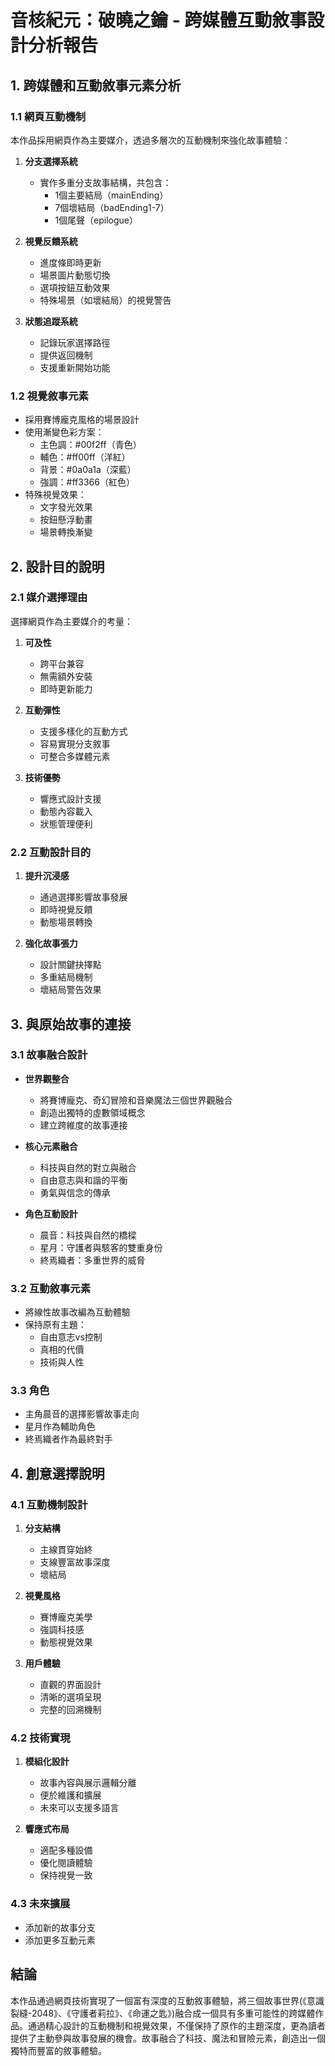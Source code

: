 # 音核紀元：破曉之鑰 - 跨媒體互動敘事設計分析報告

## 1. 跨媒體和互動敘事元素分析

### 1.1 網頁互動機制
本作品採用網頁作為主要媒介，透過多層次的互動機制來強化故事體驗：

1. **分支選擇系統**
   - 實作多重分支故事結構，共包含：
     - 1個主要結局（mainEnding）
     - 7個壞結局（badEnding1-7）
     - 1個尾聲（epilogue）

2. **視覺反饋系統**
   - 進度條即時更新
   - 場景圖片動態切換
   - 選項按鈕互動效果
   - 特殊場景（如壞結局）的視覺警告

3. **狀態追蹤系統**
   - 記錄玩家選擇路徑
   - 提供返回機制
   - 支援重新開始功能

### 1.2 視覺敘事元素
- 採用賽博龐克風格的場景設計
- 使用漸變色彩方案：
  - 主色調：#00f2ff（青色）
  - 輔色：#ff00ff（洋紅）
  - 背景：#0a0a1a（深藍）
  - 強調：#ff3366（紅色）
- 特殊視覺效果：
  - 文字發光效果
  - 按鈕懸浮動畫
  - 場景轉換漸變

## 2. 設計目的說明

### 2.1 媒介選擇理由
選擇網頁作為主要媒介的考量：
1. **可及性**
   - 跨平台兼容
   - 無需額外安裝
   - 即時更新能力

2. **互動彈性**
   - 支援多樣化的互動方式
   - 容易實現分支敘事
   - 可整合多媒體元素

3. **技術優勢**
   - 響應式設計支援
   - 動態內容載入
   - 狀態管理便利

### 2.2 互動設計目的
1. **提升沉浸感**
   - 通過選擇影響故事發展
   - 即時視覺反饋
   - 動態場景轉換

2. **強化故事張力**
   - 設計關鍵抉擇點
   - 多重結局機制
   - 壞結局警告效果

## 3. 與原始故事的連接

### 3.1 故事融合設計
- **世界觀整合**
  - 將賽博龐克、奇幻冒險和音樂魔法三個世界觀融合
  - 創造出獨特的虛數領域概念
  - 建立跨維度的故事連接

- **核心元素融合**
  - 科技與自然的對立與融合
  - 自由意志與和諧的平衡
  - 勇氣與信念的傳承

- **角色互動設計**
  - 晨音：科技與自然的橋樑
  - 星月：守護者與駭客的雙重身份
  - 終焉織者：多重世界的威脅

### 3.2 互動敘事元素
- 將線性故事改編為互動體驗
- 保持原有主題：
  - 自由意志vs控制
  - 真相的代價
  - 技術與人性

### 3.3 角色
- 主角晨音的選擇影響故事走向
- 星月作為輔助角色
- 終焉織者作為最終對手

## 4. 創意選擇說明

### 4.1 互動機制設計
1. **分支結構**
   - 主線貫穿始終
   - 支線豐富故事深度
   - 壞結局

2. **視覺風格**
   - 賽博龐克美學
   - 強調科技感
   - 動態視覺效果

3. **用戶體驗**
   - 直觀的界面設計
   - 清晰的選項呈現
   - 完整的回溯機制

### 4.2 技術實現
1. **模組化設計**
   - 故事內容與展示邏輯分離
   - 便於維護和擴展
   - 未來可以支援多語言

2. **響應式布局**
   - 適配多種設備
   - 優化閱讀體驗
   - 保持視覺一致

### 4.3 未來擴展
- 添加新的故事分支
- 添加更多互動元素

## 結論
本作品通過網頁技術實現了一個富有深度的互動敘事體驗，將三個故事世界(《意識裂縫-2048》、《守護者莉拉》、《命運之匙》)融合成一個具有多重可能性的跨媒體作品。通過精心設計的互動機制和視覺效果，不僅保持了原作的主題深度，更為讀者提供了主動參與故事發展的機會。故事融合了科技、魔法和冒險元素，創造出一個獨特而豐富的敘事體驗。 